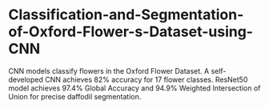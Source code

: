 # Classification-and-Segmentation-of-Oxford-Flower-s-Dataset-using-CNN
CNN models classify flowers in the Oxford Flower Dataset. A self-developed CNN achieves 82% accuracy for 17 flower classes. ResNet50 model achieves 97.4% Global Accuracy and 94.9% Weighted Intersection of Union for precise daffodil segmentation.
